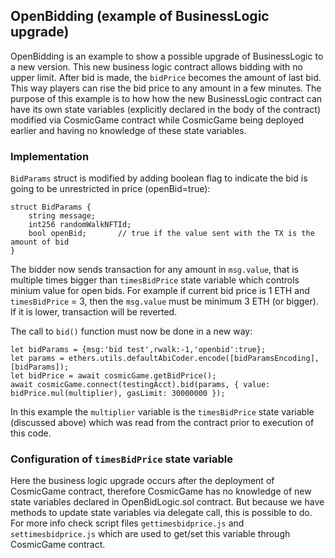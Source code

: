 ## OpenBidding (example of BusinessLogic upgrade)
OpenBidding is an example to show a possible upgrade of BusinessLogic to a new version.
This new business logic contract allows bidding with no upper limit. After bid is made, the `bidPrice` becomes the amount of last bid. This way players can rise the bid price to any amount in a few minutes. The purpose of this example is to how how the new BusinessLogic contract can have its own state variables (explicitly declared in the body of the contract) modified via CosmicGame contract while CosmicGame being deployed earlier and having no knowledge of these state variables.

### Implementation

`BidParams` struct is modified by adding boolean flag to indicate the bid is going to be unrestricted in price (openBid=true):

    struct BidParams {
        string message;
        int256 randomWalkNFTId;
        bool openBid;       // true if the value sent with the TX is the amount of bid
    }   

The bidder now sends transaction for any amount in `msg.value`, that is multiple times bigger than `timesBidPrice` state variable which controls minium value for open bids. For example if current bid price is 1 ETH and `timesBidPrice` = 3, then the `msg.value` must be minimum 3 ETH (or bigger). If it is lower, transaction will be reverted.

The call to `bid()` function must now be done in a new way:

    let bidParams = {msg:'bid test',rwalk:-1,'openbid':true};
    let params = ethers.utils.defaultAbiCoder.encode([bidParamsEncoding],[bidParams]);
    let bidPrice = await cosmicGame.getBidPrice();
    await cosmicGame.connect(testingAcct).bid(params, { value: bidPrice.mul(multiplier), gasLimit: 30000000 }); 

In this example the `multiplier` variable is the `timesBidPrice` state variable (discussed above) which was read from the contract prior to execution of this code.

### Configuration of `timesBidPrice` state variable

Here the business logic upgrade occurs after the deployment of CosmicGame contract, therefore CosmicGame has no knowledge of new state variables declared in OpenBidLogic.sol contract. But because we have methods to update state variables via delegate call, this is possible to do. For more info check script files `gettimesbidprice.js` and `settimesbidprice.js` which are used to get/set this variable through CosmicGame contract.
